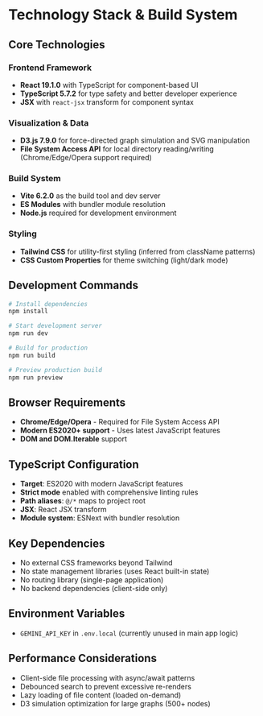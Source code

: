 # Technology Stack & Build System

## Core Technologies

### Frontend Framework
- **React 19.1.0** with TypeScript for component-based UI
- **TypeScript 5.7.2** for type safety and better developer experience
- **JSX** with `react-jsx` transform for component syntax

### Visualization & Data
- **D3.js 7.9.0** for force-directed graph simulation and SVG manipulation
- **File System Access API** for local directory reading/writing (Chrome/Edge/Opera support required)

### Build System
- **Vite 6.2.0** as the build tool and dev server
- **ES Modules** with bundler module resolution
- **Node.js** required for development environment

### Styling
- **Tailwind CSS** for utility-first styling (inferred from className patterns)
- **CSS Custom Properties** for theme switching (light/dark mode)

## Development Commands

```bash
# Install dependencies
npm install

# Start development server
npm run dev

# Build for production
npm run build

# Preview production build
npm run preview
```

## Browser Requirements
- **Chrome/Edge/Opera** - Required for File System Access API
- **Modern ES2020+ support** - Uses latest JavaScript features
- **DOM and DOM.Iterable** support

## TypeScript Configuration
- **Target**: ES2020 with modern JavaScript features
- **Strict mode** enabled with comprehensive linting rules
- **Path aliases**: `@/*` maps to project root
- **JSX**: React JSX transform
- **Module system**: ESNext with bundler resolution

## Key Dependencies
- No external CSS frameworks beyond Tailwind
- No state management libraries (uses React built-in state)
- No routing library (single-page application)
- No backend dependencies (client-side only)

## Environment Variables
- `GEMINI_API_KEY` in `.env.local` (currently unused in main app logic)

## Performance Considerations
- Client-side file processing with async/await patterns
- Debounced search to prevent excessive re-renders
- Lazy loading of file content (loaded on-demand)
- D3 simulation optimization for large graphs (500+ nodes)